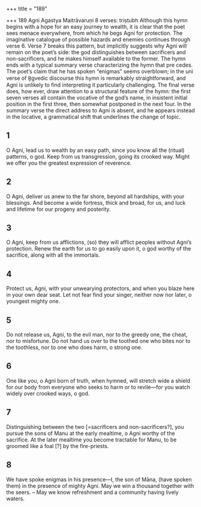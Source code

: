 +++
title = "189"

+++
189 Agni
Agastya Maitrāvaruṇi
8 verses: triṣṭubh
Although this hymn begins with a hope for an easy journey to wealth, it is clear  that the poet sees menace everywhere, from which he begs Agni for protection.  The imaginative catalogue of possible hazards and enemies continues through verse  6. Verse 7 breaks this pattern, but implicitly suggests why Agni will remain on the  poet’s side:  the god distinguishes between sacrificers and non-sacrificers, and he  makes himself available to the former.
The hymn ends with a typical summary verse characterizing the hymn that pre cedes. The poet’s claim that he has spoken “enigmas” seems overblown; in the uni verse of R̥gvedic discourse this hymn is remarkably straightforward, and Agni is  unlikely to find interpreting it particularly challenging. The final verse does, how ever, draw attention to a structural feature of the hymn: the first seven verses all  contain the vocative of the god’s name, in insistent initial position in the first three,  then somewhat postponed in the next four. In the summary verse the direct address  to Agni is absent, and he appears instead in the locative, a grammatical shift that  underlines the change of topic.
## 1
O Agni, lead us to wealth by an easy path, since you know all the (ritual)  patterns, o god.
Keep from us transgression, going its crooked way. Might we offer you  the greatest expression of reverence.
## 2
O Agni, deliver us anew to the far shore, beyond all hardships, with your  blessings.
And become a wide fortress, thick and broad, for us, and luck and
lifetime for our progeny and posterity.
## 3
O Agni, keep from us afflictions, (so) they will afflict peoples without  Agni’s protection.
Renew the earth for us to go easily upon it, o god worthy of the sacrifice,  along with all the immortals.
## 4
Protect us, Agni, with your unwearying protectors, and when you blaze  here in your own dear seat.
Let not fear find your singer, neither now nor later, o youngest
mighty one.
## 5
Do not release us, Agni, to the evil man, nor to the greedy one, the cheat,  nor to misfortune.
Do not hand us over to the toothed one who bites nor to the toothless,  nor to one who does harm, o strong one.
## 6
One like you, o Agni born of truth, when hymned, will stretch wide a  shield for our body from everyone who seeks to harm or to revile—for you watch widely  over crooked ways, o god.
## 7
Distinguishing between the two [=sacrificers and non-sacrificers?], you  pursue the sons of Manu at the early mealtime, o Agni worthy of the  sacrifice.
At the later mealtime you become tractable for Manu, to be groomed  like a foal [?] by the fire-priests.
## 8
We have spoke enigmas in his presence—I, the son of Māna, (have  spoken them) in the presence of mighty Agni.
May we win a thousand together with the seers. – May we know
refreshment and a community having lively waters.